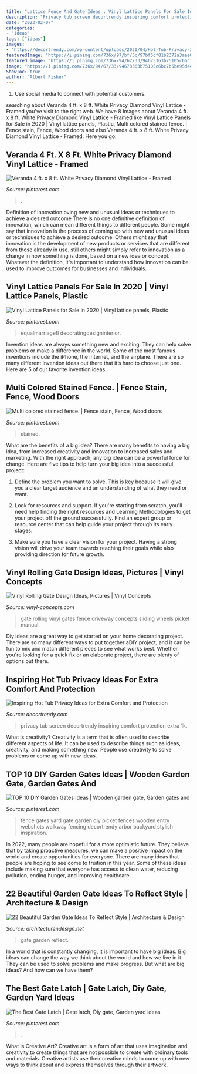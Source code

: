 ```yaml
---
title: "Lattice Fence And Gate Ideas : Vinyl Lattice Panels For Sale In 2020"
description: "Privacy tub screen decortrendy inspiring comfort protection extra 1k"
date: "2023-02-07"
categories:
- "ideas"
tags: ["ideas"]
images:
- "https://decortrendy.com/wp-content/uploads/2020/04/Hot-Tub-Privacy-3.jpg"
featuredImage: "https://i.pinimg.com/736x/97/bf/5c/97bf5cf81b2372a3aae0b9d571430c4c.jpg"
featured_image: "https://i.pinimg.com/736x/94/67/33/94673363b75105c6bc7b5be95de48e35.jpg"
image: "https://i.pinimg.com/736x/94/67/33/94673363b75105c6bc7b5be95de48e35.jpg"
ShowToc: true
author: "Albert Fisher"
---
```



1. Use social media to connect with potential customers.

	

		
searching about Veranda 4 ft. x 8 ft. White Privacy Diamond Vinyl Lattice - Framed you've visit to the right web. We have 8 Images about Veranda 4 ft. x 8 ft. White Privacy Diamond Vinyl Lattice - Framed like Vinyl Lattice Panels for Sale in 2020 | Vinyl lattice panels, Plastic, Multi colored stained fence. | Fence stain, Fence, Wood doors and also Veranda 4 ft. x 8 ft. White Privacy Diamond Vinyl Lattice - Framed. Here you go:
		
    
## Veranda 4 Ft. X 8 Ft. White Privacy Diamond Vinyl Lattice - Framed

<img loading=lazy src="https://i.pinimg.com/736x/97/bf/5c/97bf5cf81b2372a3aae0b9d571430c4c.jpg" onerror="this.onerror=null;this.src='https://tse2.mm.bing.net/th?id=OIP.5FT5bpEZxcVeCpx0wJweoQHaFj&amp;pid=15.1';" alt="Veranda 4 ft. x 8 ft. White Privacy Diamond Vinyl Lattice - Framed">

_Source: pinterest.com_

>. 

	

Definition of innovation:oving new and unusual ideas or techniques to achieve a desired outcome
There is no one definitive definition of innovation, which can mean different things to different people. Some might say that innovation is the process of coming up with new and unusual ideas or techniques to achieve a desired outcome. Others might say that innovation is the development of new products or services that are different from those already in use. still others might simply refer to innovation as a change in how something is done, based on a new idea or concept. Whatever the definition, it's important to understand how innovation can be used to improve outcomes for businesses and individuals.

    
## Vinyl Lattice Panels For Sale In 2020 | Vinyl Lattice Panels, Plastic

<img loading=lazy src="https://i.pinimg.com/736x/bf/9a/af/bf9aafe7ce110c758ea4137cbb66be5e.jpg" onerror="this.onerror=null;this.src='https://tse3.mm.bing.net/th?id=OIP.L9z5Zq4y0z0zqZFp9oQ94AHaHa&amp;pid=15.1';" alt="Vinyl Lattice Panels for Sale in 2020 | Vinyl lattice panels, Plastic">

_Source: pinterest.com_

>equalmarriagefl decoratingdesigninterior. 

	

Invention ideas are always something new and exciting. They can help solve problems or make a difference in the world. Some of the most famous inventions include the iPhone, the Internet, and the airplane. There are so many different invention ideas out there that it’s hard to choose just one. Here are 5 of our favorite invention ideas.

    
## Multi Colored Stained Fence. | Fence Stain, Fence, Wood Doors

<img loading=lazy src="https://i.pinimg.com/736x/de/fa/bd/defabdfabee255525ca8cb437f01b34b--outdoor-ideas-fence.jpg" onerror="this.onerror=null;this.src='https://tse4.mm.bing.net/th?id=OIP.JzeGxSH2hqGc6RaJ5KWVBwHaJ3&amp;pid=15.1';" alt="Multi colored stained fence. | Fence stain, Fence, Wood doors">

_Source: pinterest.com_

>stained. 

	

What are the benefits of a big idea?
There are many benefits to having a big idea, from increased creativity and innovation to increased sales and marketing. With the right approach, any big idea can be a powerful force for change. Here are five tips to help turn your big idea into a successful project:
1. Define the problem you want to solve. This is key because it will give you a clear target audience and an understanding of what they need or want.

2. Look for resources and support. If you're starting from scratch, you'll need help finding the right resources and Learning Methodologies to get your project off the ground successfully. Find an expert group or resource center that can help guide your project through its early stages.

3. Make sure you have a clear vision for your project. Having a strong vision will drive your team towards reaching their goals while also providing direction for future growth.

    
## Vinyl Rolling Gate Design Ideas, Pictures | Vinyl Concepts

<img loading=lazy src="https://vinyl-concepts.com/wp-content/uploads/2016/06/vinyl-rolling-gate-02.jpg" onerror="this.onerror=null;this.src='https://tse4.mm.bing.net/th?id=OIP.2RQUmNy23y4ENCVnN4U9sAHaFj&amp;pid=15.1';" alt="Vinyl Rolling Gate Design Ideas, Pictures | Vinyl Concepts">

_Source: vinyl-concepts.com_

>gate rolling vinyl gates fence driveway concepts sliding wheels picket manual. 

	

Diy ideas are a great way to get started on your home decorating project. There are so many different ways to put together aDIY project, and it can be fun to mix and match different pieces to see what works best. Whether you're looking for a quick fix or an elaborate project, there are plenty of options out there.

    
## Inspiring Hot Tub Privacy Ideas For Extra Comfort And Protection

<img loading=lazy src="https://decortrendy.com/wp-content/uploads/2020/04/Hot-Tub-Privacy-3.jpg" onerror="this.onerror=null;this.src='https://tse3.mm.bing.net/th?id=OIP.yQpg6Vy56TOuT8a6yrbicgHaJ4&amp;pid=15.1';" alt="Inspiring Hot Tub Privacy Ideas for Extra Comfort and Protection">

_Source: decortrendy.com_

>privacy tub screen decortrendy inspiring comfort protection extra 1k. 

	

What is creativity?
Creativity is a term that is often used to describe different aspects of life. It can be used to describe things such as ideas, creativity, and making something new. People use creativity to solve problems or come up with new ideas.

    
## TOP 10 DIY Garden Gates Ideas | Wooden Garden Gate, Garden Gates And

<img loading=lazy src="https://i.pinimg.com/736x/94/67/33/94673363b75105c6bc7b5be95de48e35.jpg" onerror="this.onerror=null;this.src='https://tse2.mm.bing.net/th?id=OIP.CyFPE77apSsqqsExJ59yqAHaJ4&amp;pid=15.1';" alt="TOP 10 DIY Garden Gates Ideas | Wooden garden gate, Garden gates and">

_Source: pinterest.com_

>fence gates yard gate garden diy picket fences wooden entry webshots walkway fencing decortrendy arbor backyard stylish inspiration. 

	

In 2022, many people are hopeful for a more optimistic future. They believe that by taking proactive measures, we can make a positive impact on the world and create opportunities for everyone. There are many ideas that people are hoping to see come to fruition in this year. Some of these ideas include making sure that everyone has access to clean water, reducing pollution, ending hunger, and improving healthcare.

    
## 22 Beautiful Garden Gate Ideas To Reflect Style | Architecture &amp; Design

<img loading=lazy src="http://cdn.architecturendesign.net/wp-content/uploads/2014/08/garden-gate-18.jpg" onerror="this.onerror=null;this.src='https://tse2.mm.bing.net/th?id=OIP.P_QrcuFPvMgxS2QS-0mwKAHaJ4&amp;pid=15.1';" alt="22 Beautiful Garden Gate Ideas To Reflect Style | Architecture &amp; Design">

_Source: architecturendesign.net_

>gate garden reflect. 

	

In a world that is constantly changing, it is important to have big ideas. Big ideas can change the way we think about the world and how we live in it. They can be used to solve problems and make progress. But what are big ideas? And how can we have them?

    
## The Best Gate Latch | Gate Latch, Diy Gate, Garden Yard Ideas

<img loading=lazy src="https://i.pinimg.com/736x/6e/79/2c/6e792cf42cb28e9671d99130f564bd98.jpg" onerror="this.onerror=null;this.src='https://tse2.mm.bing.net/th?id=OIP.-suDmsYLDRd83XoKYe-8jAHaFj&amp;pid=15.1';" alt="The Best Gate Latch | Gate latch, Diy gate, Garden yard ideas">

_Source: pinterest.com_

>. 

	

What is Creative Art?
Creative art is a form of art that uses imagination and creativity to create things that are not possible to create with ordinary tools and materials. Creative artists use their creative minds to come up with new ways to think about and express themselves through their artwork.

